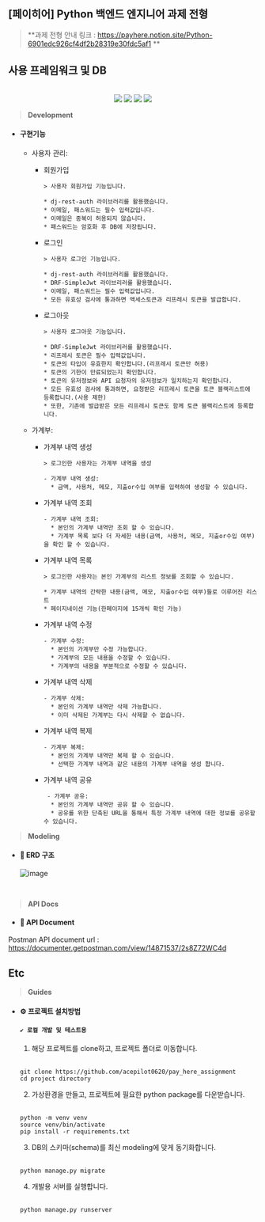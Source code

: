  ## [페이히어] Python 백엔드 엔지니어 과제 전형

> **과제 전형 안내 링크 : https://payhere.notion.site/Python-6901edc926cf4df2b28319e30fdc5af1 **

## 사용 프레임워크 및 DB

<br>
<div align="center">
<img src="https://img.shields.io/badge/Python-blue?style=plastic&logo=Python&logoColor=white"/>
<img src="https://img.shields.io/badge/Django-092E20?style=plastic&logo=Django&logoColor=white"/>
<img src="https://img.shields.io/badge/Django Rest Framework-EE350F?style=plastic&logo=Django&logoColor=white"/>
<img src="https://img.shields.io/badge/MySQL-00979D?style=plastic&logo=MySQL&logoColor=white"/>
</div>

> **Development**
- #### 구현기능
  - 사용자 관리:
    - 회원가입
      ```
      > 사용자 회원가입 기능입니다.
      
      * dj-rest-auth 라이브러리를 활용했습니다.
      * 이메일, 패스워드는 필수 입력값입니다.
      * 이메일은 중복이 허용되지 않습니다.
      * 패스워드는 암호화 후 DB에 저장됩니다.
      ```
    - 로그인
      ```
      > 사용자 로그인 기능입니다.
      
      * dj-rest-auth 라이브러리를 활용했습니다.
      * DRF-SimpleJwt 라이브리러를 활용했습니다.
      * 이메일, 패스워드는 필수 입력값입니다.
      * 모든 유효성 검사에 통과하면 액세스토큰과 리프레시 토큰을 발급합니다.
      ```
    - 로그아웃
      ```
      > 사용자 로그아웃 기능입니다.
      
      * DRF-SimpleJwt 라이브리러를 활용했습니다.
      * 리프레시 토큰은 필수 입력값입니다.
      * 토큰의 타입이 유효한지 확인합니다.(리프레시 토큰만 허용)
      * 토큰의 기한이 만료되었는지 확인합니다.
      * 토큰의 유저정보와 API 요청자의 유저정보가 일치하는지 확인합니다.
      * 모든 유효성 검사에 통과하면, 요청받은 리프레시 토큰을 토큰 블랙리스트에 등록합니다.(사용 제한)
      * 또한, 기존에 발급받은 모든 리프레시 토큰도 함께 토큰 블랙리스트에 등록합니다.
      ```
  - 가계부:

    - 가계부 내역 생성
      ```
      > 로그인한 사용자는 가계부 내역을 생성
      
      - 가계부 내역 생성:
        * 금액, 사용처, 메모, 지출or수입 여부를 입력하여 생성할 수 있습니다.
      ```
    - 가계부 내역 조회
      ```
      - 가계부 내역 조회:
        * 본인의 가계부 내역만 조회 할 수 있습니다.
        * 가계부 목록 보다 더 자세한 내용(금액, 사용처, 메모, 지출or수입 여부)을 확인 할 수 있습니다.
      ```
    - 가계부 내역 목록
      ```
      > 로그인한 사용자는 본인 가계부의 리스트 정보를 조회할 수 있습니다.
      
      * 가계부 내역의 간략한 내용(금액, 메모, 지출or수입 여부)들로 이루어진 리스트
      * 페이지네이션 기능(한페이지에 15개씩 확인 가능)
      ```
    - 가계부 내역 수정
      ```
      - 가계부 수정:
        * 본인의 가계부만 수정 가능합니다.
        * 가계부의 모든 내용을 수정할 수 있습니다.
        * 가계부의 내용을 부분적으로 수정할 수 있습니다.
      ```
    - 가계부 내역 삭제
      ```
      - 가계부 삭제:
        * 본인의 가계부 내역만 삭제 가능합니다.
        * 이미 삭제된 가계부는 다시 삭제할 수 없습니다.
      ```
    - 가계부 내역 복제
      ```
      - 가계부 복제:
        * 본인의 가계부 내역만 복제 할 수 있습니다.
        * 선택한 가계부 내역과 같은 내용의 가계부 내역을 생성 합니다.
      ```
    - 가계부 내역 공유
      ```
       - 가계부 공유:
        * 본인의 가계부 내역만 공유 할 수 있습니다.
        * 공유를 위한 단축된 URL을 통해서 특정 가계부 내역에 대한 정보를 공유할 수 있습니다.
      ```
 
> **Modeling**
- #### 🚀 ERD 구조
  ![image](https://user-images.githubusercontent.com/49195475/210644127-7455c7bd-ae05-4e2a-a67f-911c80f65950.png)

<br> 

> **API Docs**
- #### 🌈 API Document

Postman API document url : https://documenter.getpostman.com/view/14871537/2s8Z72WC4d
  

## Etc

> **Guides**
- #### ⚙️ 프로젝트 설치방법
  #### ```✔️ 로컬 개발 및 테스트용```
  
  1. 해당 프로젝트를 clone하고, 프로젝트 폴더로 이동합니다.
  <br>
  
  ```
  git clone https://github.com/acepilot0620/pay_here_assignment
  cd project directory
  ```
  
  2. 가상환경을 만들고, 프로젝트에 필요한 python package를 다운받습니다.
  <br>
  
  ```
  python -m venv venv
  source venv/bin/activate
  pip install -r requirements.txt
  ```
  
  3. DB의 스키마(schema)를 최신 modeling에 맞게 동기화합니다.
  <br>
  
  ```
  python manage.py migrate
  ```
  
  4. 개발용 서버를 실행합니다.
  <br>
  
  ```
  python manage.py runserver
  ```



 

